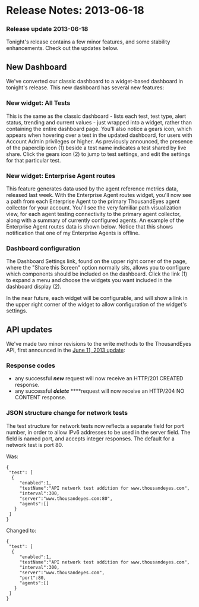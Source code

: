# Release Notes: 2013-06-18

### Release update 2013-06-18

Tonight's release contains a few minor features, and some stability enhancements.  Check out the updates below.

## New Dashboard

We've converted our classic dashboard to a widget-based dashboard in tonight's release.  This new dashboard has several new features:

### New widget: All Tests

This is the same as the classic dashboard - lists each test, test type, alert status, trending and current values - just wrapped into a widget, rather than containing the entire dashboard page.  You'll also notice a gears icon, which appears when hovering over a test in the updated dashboard, for users with Account Admin privileges or higher.  As previously announced, the presence of the paperclip icon \(1\) beside a test name indicates a test shared by live share.  Click the gears icon \(2\) to jump to test settings, and edit the settings for that particular test.

### New widget: Enterprise Agent routes

This feature generates data used by the agent reference metrics data, released last week.  With the Enterprise Agent routes widget, you'll now see a path from each Enterprise Agent to the primary ThousandEyes agent collector for your account.  You'll see the very familiar path visualization view, for each agent testing connectivity to the primary agent collector, along with a summary of currently configured agents.  An example of the Enterprise Agent routes data is shown below.  Notice that this shows notification that one of my Enterprise Agents is offline.

### Dashboard configuration

The Dashboard Settings link, found on the upper right corner of the page, where the "Share this Screen" option normally sits, allows you to configure which components should be included on the dashboard.  Click the link \(1\) to expand a menu and choose the widgets you want included in the dashboard display \(2\).

In the near future, each widget will be configurable, and will show a link in the upper right corner of the widget to allow configuration of the widget's settings.

## API updates

We've made two minor revisions to the write methods to the ThousandEyes API, first announced in the [June 11, 2013 update](https://success.thousandeyes.com/ViewArticle?articleIdParam=kA0E0000000Cmm4KAC):

### Response codes

* any successful _**new**_ request will now receive an HTTP/201 CREATED response.
* any successful _**delete**_ ****request will now receive an HTTP/204 NO CONTENT response.

### JSON structure change for network tests

The test structure for network tests now reflects a separate field for port number, in order to allow IPv6 addresses to be used in the server field.  The field is named port, and accepts integer responses.  The default for a network test is port 80.

Was:

```text
{
 "test": [
  {
     "enabled":1,
     "testName":"API network test addition for www.thousandeyes.com",
     "interval":300,
     "server":"www.thousandeyes.com:80",
     "agents":[]
   }
 ]
}
```

Changed to:

```text
{
 "test": [
  {
     "enabled":1,
     "testName":"API network test addition for www.thousandeyes.com",
     "interval":300,
     "server":"www.thousandeyes.com",
     "port":80,
     "agents":[]
   }
 ]
}
```

